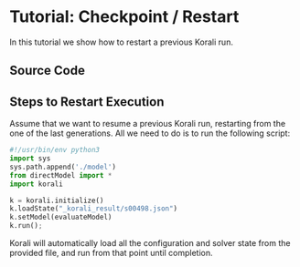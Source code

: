 # Tutorial: Checkpoint / Restart

In this tutorial we show how to restart a previous Korali run.

## Source Code

## Steps to Restart Execution

Assume that we want to resume a previous Korali run, restarting from the one of the last generations. All we need to do is to run the following script:

```python
#!/usr/bin/env python3
import sys
sys.path.append('./model')
from directModel import *
import korali

k = korali.initialize()
k.loadState("_korali_result/s00498.json")
k.setModel(evaluateModel)
k.run();
```

Korali will automatically load all the configuration and solver state from the provided file, and run from that point until completion.
